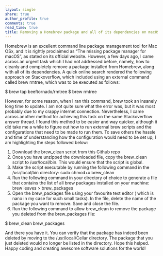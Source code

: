 ```yaml
---
layout: single
share: true 
author_profile: true 
comments: true 
read_time: true
title: Removing a Homebrew package and all of its dependencies on macOS
--- 
```


Homebrew is an excellent command line package management tool for Mac OSx, and it is rightly proclaimed as “The missing package manager for macOS”, as stated on its official website. However, a few days ago, I came across an urgent task which I had not addressed before, namely, how to cleanly and completely remove a package installed from Homebrew, along with all of its dependencies.
A quick online search rendered the following approach on Stackoverflow, which included using an external command called brew rmtree, which was to be executed as follows:

$ brew tap beeftornado/rmtree
$ brew rmtree <package>

However, for some reason, when I ran this command, brew took an insanely long time to update. I am not quite sure what the error was, but it was most probably due to my crappy internet connection.
Nevertheless, I came across another method for achieving this task on the same Stackoverflow answer thread. I found this method to be easier and way quicker, although it did take me a while to figure out how to run external brew scripts and the configurations that need to be made to run them. To save others the hassle and time of understanding how the configuration would need to be set up, I am highlighting the steps followed below:
1. Download the brew_clean script from this Github repo
2. Once you have unzipped the downloaded file, copy the brew_clean script to /usr/local/bin. This would ensure that the script is global.
3. Make the script executable by running the following command in the /usr/local/bin directory:
sudo chmod+x brew_clean
4. Run the following command in your directory of choice to generate a file that contains the list of all brew packages installed on your machine:
brew leaves > brew_packages
5. Open the brew_packages file using your favourite text editor ( which is nano in my case for such small tasks). In the file, delete the name of the package you want to remove. Save and close the file.
6. Run the following command to allow brew_clean to remove the package you deleted from the brew_packages file:

$ brew_clean brew_packages

And there you have it. You can verify that the package has indeed been deleted by moving to the /usr/local/Cellar directory. The package that you just deleted would no longer be listed in the directory.
Hope this helped. Happy coding and creating awesome software solutions for the world!